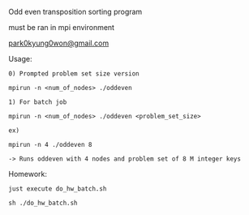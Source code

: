 Odd even transposition sorting program

must be ran in mpi environment

park0kyung0won@gmail.com

Usage:

	0) Prompted problem set size version

	mpirun -n <num_of_nodes> ./oddeven

	1) For batch job

	mpirun -n <num_of_nodes> ./oddeven <problem_set_size>

	ex)

	mpirun -n 4 ./oddeven 8

	-> Runs oddeven with 4 nodes and problem set of 8 M integer keys

Homework:

	just execute do_hw_batch.sh

	sh ./do_hw_batch.sh
